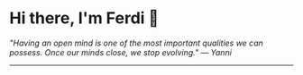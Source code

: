 <h1>Hi there, I'm Ferdi 👋</h1>

<p><em>
  "Having an open mind is one of the most important qualities we can possess. Once our minds close, we stop evolving." — Yanni
</em></p>

---
